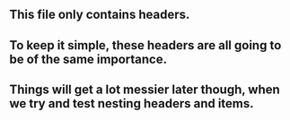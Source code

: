 ## This file only contains headers.

## To keep it simple, these headers are all going to be of the same importance.

## Things will get a lot messier later though, when we try and test nesting headers and items.